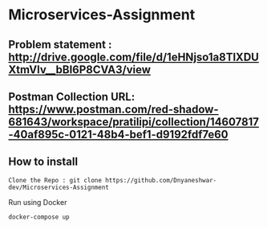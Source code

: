 # Microservices-Assignment

## Problem statement : http://drive.google.com/file/d/1eHNjso1a8TlXDUXtmVlv__bBI6P8CVA3/view

## Postman Collection URL: https://www.postman.com/red-shadow-681643/workspace/pratilipi/collection/14607817-40af895c-0121-48b4-bef1-d9192fdf7e60


## How to install
```
Clone the Repo : git clone https://github.com/Dnyaneshwar-dev/Microservices-Assignment
```

Run using Docker

```
docker-compose up
```
